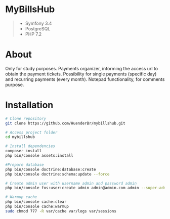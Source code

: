 # MyBillsHub

> * Symfony 3.4
> * PostgreSQL
> * PHP 7.2

# About

Only for study purposes.
Payments organizer, informing the access url to obtain the payment tickets. 
Possibility for single payments (specific day) and recurring payments (every month).
Notepad functionality, for comments purpose.

# Installation

```bash
# Clone repository
git clone https://github.com/HuenderBr/mybillshub.git

# Access project folder
cd mybillshub

# Install dependencies
composer install
php bin/console assets:install

#Prepare database
php bin/console doctrine:database:create
php bin/console doctrine:schema:update --force

# Create admin user with username admin and password admin
php bin/console fos:user:create admin admin@admin.com admin --super-admin

# Warmup cache
php bin/console cache:clear
php bin/console cache:warmup
sudo chmod 777 -R var/cache var/logs var/sessions
